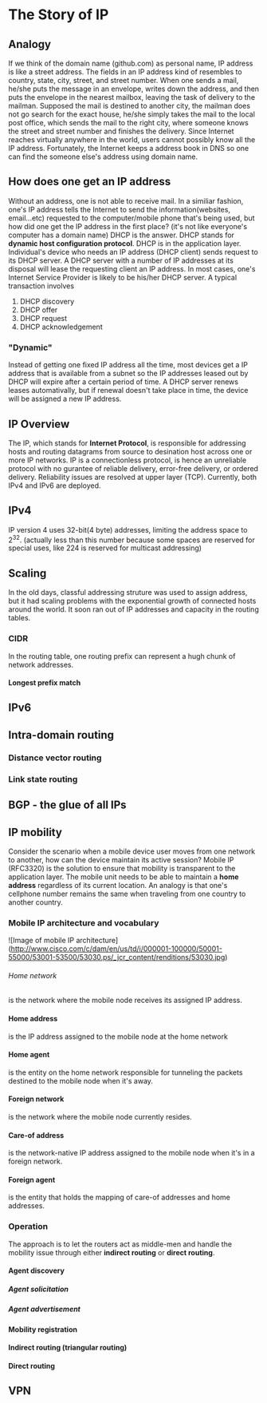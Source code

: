# The Story of IP 
## Analogy
If we think of the domain name (github.com) as personal name, IP address is like a street address. The fields in an IP address kind of resembles to country, state, city, street, and street number. When one sends a mail, he/she puts the message in an envelope, writes down the address, and then puts the envelope in the nearest mailbox, leaving the task of delivery to the mailman. Supposed the mail is destined to another city, the mailman does not go search for the exact house, he/she simply takes the mail to the local post office, which sends the mail to the right city, where someone knows the street and street number and finishes the delivery.
Since Internet reaches virtually anywhere in the world, users cannot possibly know all the IP address. Fortunately, the Internet keeps a address book in DNS so one can find the someone else's address using domain name. 
## How does one get an IP address
Without an address, one is not able to receive mail. In a similiar fashion, one's IP address tells the Internet to send the information(websites, email...etc) requested to the computer/mobile phone that's being used, but how did one get the IP address in the first place? (it's not like everyone's computer has a domain name) DHCP is the answer. DHCP stands for **dynamic host configuration protocol**. DHCP is in the application layer. Individual's device who needs an IP address (DHCP client) sends request to its DHCP server. A DHCP server with a number of IP addresses at its disposal will lease the requesting client an IP address. In most cases, one's Internet Service Provider is likely to be his/her DHCP server. A typical transaction involves 
1. DHCP discovery
2. DHCP offer
3. DHCP request
4. DHCP acknowledgement
### "Dynamic"
Instead of getting one fixed IP address all the time, most devices get a IP address that is available from a subnet so the IP addresses leased out by DHCP will expire after a certain period of time. 
A DHCP server renews leases automativally, but if renewal doesn't take place in time, the device will be assigned a new IP address. 
## IP Overview
The IP, which stands for **Internet Protocol**, is responsible for addressing hosts and routing datagrams from source to desination host across one or more IP networks. 
IP is a connectionless protocol, is hence an unreliable protocol with no gurantee of reliable delivery, error-free delivery, or ordered delivery. Reliability issues are resolved at upper layer (TCP). 
Currently, both IPv4 and IPv6 are deployed. 
## IPv4
IP version 4 uses 32-bit(4 byte) addresses, limiting the address space to 2<sup>32</sup>. (actually less than this number because some spaces are reserved for special uses, like 224 is reserved for multicast addressing) 
## Scaling
In the old days, classful addressing struture was used to assign address, but it had scaling problems with the exponential growth of connected hosts around the world. It soon ran out of IP addresses and capacity in the routing tables. 
### CIDR
In the routing table, one routing prefix can represent a hugh chunk of network addresses.
#### Longest prefix match
## IPv6
## Intra-domain routing
### Distance vector routing
### Link state routing
## BGP - the glue of all IPs
## IP mobility
Consider the scenario when a mobile device user moves from one network to another, how can the device maintain its active session? Mobile IP (RFC3320) is the solution to ensure that mobility is transparent to the application layer. The mobile unit needs to be able to maintain a **home address** regardless of its current location. An analogy is that one's cellphone number remains the same when traveling from one country to another country. 
### Mobile IP architecture and vocabulary
![Image of mobile IP architecture]
(http://www.cisco.com/c/dam/en/us/td/i/000001-100000/50001-55000/53001-53500/53030.ps/_jcr_content/renditions/53030.jpg)
###### Home network
is the network where the mobile node receives its assigned IP address. 
#### Home address
is the IP address assigned to the mobile node at the home network
#### Home agent
is the entity on the home network responsible for tunneling the packets destined to the mobile node when it's away.
#### Foreign network
is the network where the mobile node currently resides. 
#### Care-of address
is the network-native IP address assigned to the mobile node when it's in a foreign network.
#### Foreign agent
is the entity that holds the mapping of care-of addresses and home addresses. 
### Operation
The approach is to let the routers act as middle-men and handle the mobility issue through either **indirect routing** or **direct routing**.
#### Agent discovery
##### Agent solicitation
##### Agent advertisement
#### Mobility registration
#### Indirect routing (triangular routing)
#### Direct routing

## VPN
